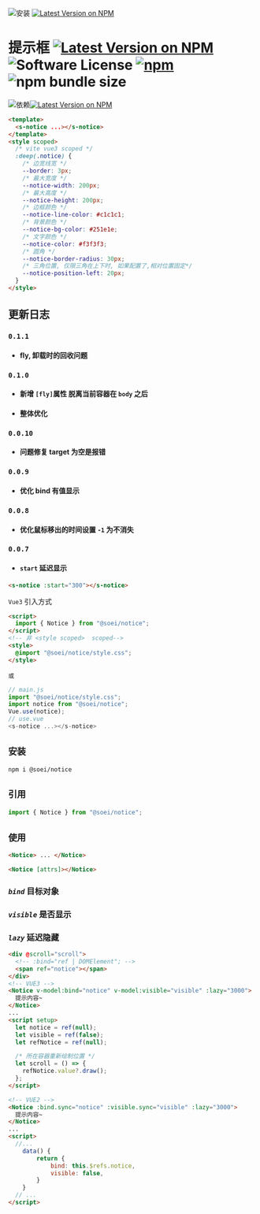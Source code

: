 ![安装](https://img.shields.io/badge/安装-npm_i_@soei/notice-ffc107?style=flat) [![Latest Version on NPM](https://img.shields.io/badge/✔-线上实例-ae8aff?style=flat)](https://alwbg.github.io)

# 提示框 [![Latest Version on NPM](https://img.shields.io/npm/v/@soei/notice?label=npm&style=flat-square)](https://npmjs.com/package/@soei/notice) ![Software License](https://img.shields.io/badge/license-ISC-brightgreen?label=&style=flat-square) [![npm](https://img.shields.io/npm/dw/@soei/notice?label=Downloads&style=flat-square)](https://www.npmjs.com/package/@soei/notice) ![npm bundle size](https://img.shields.io/bundlephobia/min/%40soei%2Fnotice?label=Size&color=&style=flat-square)

![依赖](https://img.shields.io/badge/依赖-npm_i_@soei/util-ffc107?style=flat-square)[![Latest Version on NPM](https://img.shields.io/npm/v/@soei/util?label=&style=flat-square)](https://npmjs.com/package/@soei/util)

```html
<template>
  <s-notice ...></s-notice>
</template>
<style scoped>
  /* vite vue3 scoped */
  :deep(.notice) {
    /* 边宽线宽 */
    --border: 3px;
    /* 最大宽度 */
    --notice-width: 200px;
    /* 最大高度 */
    --notice-height: 200px;
    /* 边框颜色 */
    --notice-line-color: #c1c1c1;
    /* 背景颜色 */
    --notice-bg-color: #251e1e;
    /* 文字颜色 */
    --notice-color: #f3f3f3;
    /* 圆角 */
    --notice-border-radius: 30px;
    /* 三角位置, 仅限三角在上下时, 如果配置了,相对位置固定*/
    --notice-position-left: 20px;
  }
</style>
```

## 更新日志
### `0.1.1`

- #### fly, 卸载时的回收问题

### `0.1.0`

- #### 新增 `[fly]`属性 脱离当前容器在 `body` 之后
- #### 整体优化

### `0.0.10`

- #### 问题修复 target 为空是报错

### `0.0.9`

- #### 优化 bind 有值显示

### `0.0.8`

- #### 优化鼠标移出的时间设置 `-1` 为不消失

### `0.0.7`

- #### `start` 延迟显示

```html
<s-notice :start="300"></s-notice>
```

`Vue3` 引入方式

```html
<script>
  import { Notice } from "@soei/notice";
</script>
<!-- 非 <style scoped>  scoped-->
<style>
  @import "@soei/notice/style.css";
</style>
```

`或`

```javascript
// main.js
import "@soei/notice/style.css";
import notice from "@soei/notice";
Vue.use(notice);
// use.vue
<s-notice ...></s-notice>
```

## `安装`

```
npm i @soei/notice

```

## `引用`

```javascript
import { Notice } from "@soei/notice";
```

## `使用`

```html
<Notice> ... </Notice>
```

```html
<Notice [attrs]></Notice>
```

### _`bind`_ 目标对象

### _`visible`_ 是否显示

### _`lazy`_ 延迟隐藏

```html
<div @scroll="scroll">
  <!-- :bind="ref | DOMElement"; -->
  <span ref="notice"></span>
</div>
<!-- VUE3 -->
<Notice v-model:bind="notice" v-model:visible="visible" :lazy="3000">
  提示内容~
</Notice>
...
<script setup>
  let notice = ref(null);
  let visible = ref(false);
  let refNotice = ref(null);

  /* 所在容器重新绘制位置 */
  let scroll = () => {
    refNotice.value?.draw();
  };
</script>

<!-- VUE2 -->
<Notice :bind.sync="notice" :visible.sync="visible" :lazy="3000">
  提示内容~
</Notice>
...
<script>
  //...
    data() {
        return {
            bind: this.$refs.notice,
            visible: false,
        }
    }
  // ...
</script>
```
